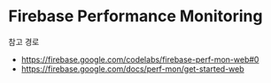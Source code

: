 # Firebase Performance Monitoring

참고 경로
* https://firebase.google.com/codelabs/firebase-perf-mon-web#0
* https://firebase.google.com/docs/perf-mon/get-started-web
